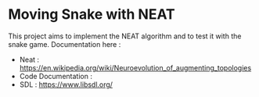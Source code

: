 # Moving Snake with NEAT

This project aims to implement the NEAT algorithm and to test it with the snake game.
Documentation here :
- Neat : https://en.wikipedia.org/wiki/Neuroevolution_of_augmenting_topologies
- Code Documentation :
- SDL : https://www.libsdl.org/

